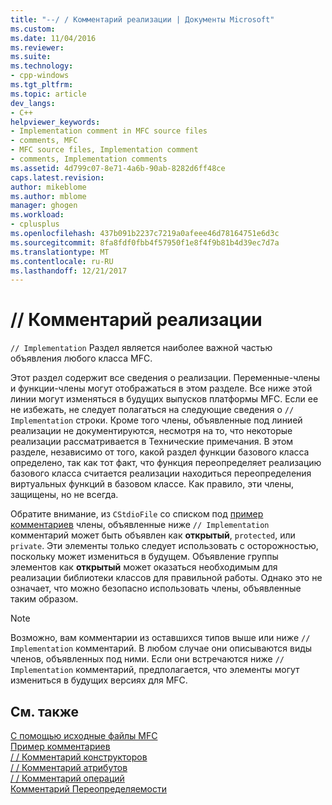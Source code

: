 ```yaml
---
title: "--/ / Комментарий реализации | Документы Microsoft"
ms.custom: 
ms.date: 11/04/2016
ms.reviewer: 
ms.suite: 
ms.technology:
- cpp-windows
ms.tgt_pltfrm: 
ms.topic: article
dev_langs:
- C++
helpviewer_keywords:
- Implementation comment in MFC source files
- comments, MFC
- MFC source files, Implementation comment
- comments, Implementation comments
ms.assetid: 4d799c07-8e71-4a6b-90ab-8282d6ff48ce
caps.latest.revision: 
author: mikeblome
ms.author: mblome
manager: ghogen
ms.workload:
- cplusplus
ms.openlocfilehash: 437b091b2237c7219a0afeee46d78164751e6d3c
ms.sourcegitcommit: 8fa8fdf0fbb4f57950f1e8f4f9b81b4d39ec7d7a
ms.translationtype: MT
ms.contentlocale: ru-RU
ms.lasthandoff: 12/21/2017
---
```

# <a name="-implementation-comment"></a>// Комментарий реализации
`// Implementation` Раздел является наиболее важной частью объявления любого класса MFC.  
  
 Этот раздел содержит все сведения о реализации. Переменные-члены и функции-члены могут отображаться в этом разделе. Все ниже этой линии могут изменяться в будущих выпусков платформы MFC. Если ее не избежать, не следует полагаться на следующие сведения о `// Implementation` строки. Кроме того члены, объявленные под линией реализации не документируются, несмотря на то, что некоторые реализации рассматривается в Технические примечания. В этом разделе, независимо от того, какой раздел функции базового класса определено, так как тот факт, что функция переопределяет реализацию базового класса считается реализации находиться переопределения виртуальных функций в базовом классе. Как правило, эти члены, защищены, но не всегда.  
  
 Обратите внимание, из `CStdioFile` со списком под [пример комментариев](../mfc/an-example-of-the-comments.md) члены, объявленные ниже `// Implementation` комментарий может быть объявлен как **открытый**, `protected`, или `private`. Эти элементы только следует использовать с осторожностью, поскольку может измениться в будущем. Объявление группы элементов как **открытый** может оказаться необходимым для реализации библиотеки классов для правильной работы. Однако это не означает, что можно безопасно использовать члены, объявленные таким образом.  
  
> [!NOTE]
>  Возможно, вам комментарии из оставшихся типов выше или ниже `// Implementation` комментарий. В любом случае они описываются виды членов, объявленных под ними. Если они встречаются ниже `// Implementation` комментарий, предполагается, что элементы могут измениться в будущих версиях для MFC.  
  
## <a name="see-also"></a>См. также  
 [С помощью исходные файлы MFC](../mfc/using-the-mfc-source-files.md)   
 [Пример комментариев](../mfc/an-example-of-the-comments.md)   
 [/ / Комментарий конструкторов](../mfc/decrement-constructors-comment.md)   
 [/ / Комментарий атрибутов](../mfc/decrement-attributes-comment.md)   
 [/ / Комментарий операций](../mfc/decrement-operations-comment.md)   
 [Комментарий Переопределяемости](../mfc/decrement-overridables-comment.md)

